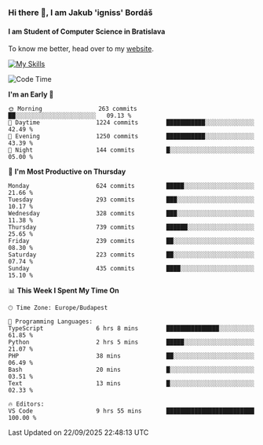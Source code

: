 ### Hi there 👋, I am Jakub 'igniss' Bordáš

#### I am Student of Computer Science in Bratislava
To know me better, head over to my [website](https://bordas.sk).

[![My Skills](https://skillicons.dev/icons?i=js,typescript,html,css,figma,svelte,vue,next,postgresql,nest,express,nodejs)](https://bordas.sk)


<!--START_SECTION:waka-->
![Code Time](http://img.shields.io/badge/Code%20Time-2%2C136%20hrs%2023%20mins-blue)

**I'm an Early 🐤** 

```text
🌞 Morning                263 commits         ██░░░░░░░░░░░░░░░░░░░░░░░   09.13 % 
🌆 Daytime                1224 commits        ███████████░░░░░░░░░░░░░░   42.49 % 
🌃 Evening                1250 commits        ███████████░░░░░░░░░░░░░░   43.39 % 
🌙 Night                  144 commits         █░░░░░░░░░░░░░░░░░░░░░░░░   05.00 % 
```
📅 **I'm Most Productive on Thursday** 

```text
Monday                   624 commits         █████░░░░░░░░░░░░░░░░░░░░   21.66 % 
Tuesday                  293 commits         ███░░░░░░░░░░░░░░░░░░░░░░   10.17 % 
Wednesday                328 commits         ███░░░░░░░░░░░░░░░░░░░░░░   11.38 % 
Thursday                 739 commits         ██████░░░░░░░░░░░░░░░░░░░   25.65 % 
Friday                   239 commits         ██░░░░░░░░░░░░░░░░░░░░░░░   08.30 % 
Saturday                 223 commits         ██░░░░░░░░░░░░░░░░░░░░░░░   07.74 % 
Sunday                   435 commits         ████░░░░░░░░░░░░░░░░░░░░░   15.10 % 
```


📊 **This Week I Spent My Time On** 

```text
🕑︎ Time Zone: Europe/Budapest

💬 Programming Languages: 
TypeScript               6 hrs 8 mins        ███████████████░░░░░░░░░░   61.85 % 
Python                   2 hrs 5 mins        █████░░░░░░░░░░░░░░░░░░░░   21.07 % 
PHP                      38 mins             ██░░░░░░░░░░░░░░░░░░░░░░░   06.49 % 
Bash                     20 mins             █░░░░░░░░░░░░░░░░░░░░░░░░   03.51 % 
Text                     13 mins             █░░░░░░░░░░░░░░░░░░░░░░░░   02.33 % 

🔥 Editors: 
VS Code                  9 hrs 55 mins       █████████████████████████   100.00 % 
```


 Last Updated on 22/09/2025 22:48:13 UTC
<!--END_SECTION:waka-->

